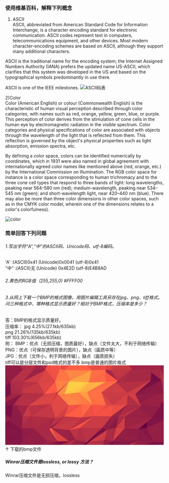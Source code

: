### 使用维基百科，解释下列概念
1) ASCII  
ASCII, abbreviated from American Standard Code for Information Interchange, is a character encoding standard for electronic communication. ASCII codes represent text in computers, telecommunications equipment, and other devices. Most modern character-encoding schemes are based on ASCII, although they support many additional characters.

ASCII is the traditional name for the encoding system; the Internet Assigned Numbers Authority (IANA) prefers the updated name US-ASCII, which clarifies that this system was developed in the US and based on the typographical symbols predominantly in use there.

ASCII is one of the IEEE milestones. 
![ASCII码表](https://gss1.bdstatic.com/9vo3dSag_xI4khGkpoWK1HF6hhy/baike/c0%3Dbaike150%2C5%2C5%2C150%2C50/sign=c05506e79482d158af8f51e3e16372bd/c2fdfc039245d688c56332adacc27d1ed21b2451.jpg)


2)Color  
Color (American English) or colour (Commonwealth English) is the characteristic of human visual perception described through color categories, with names such as red, orange, yellow, green, blue, or purple. This perception of color derives from the stimulation of cone cells in the human eye by electromagnetic radiation in the visible spectrum. Color categories and physical specifications of color are associated with objects through the wavelength of the light that is reflected from them. This reflection is governed by the object's physical properties such as light absorption, emission spectra, etc.

By defining a color space, colors can be identified numerically by coordinates, which in 1931 were also named in global agreement with internationally agreed color names like mentioned above (red, orange, etc.) by the International Commission on Illumination. The RGB color space for instance is a color space corresponding to human trichromacy and to the three cone cell types that respond to three bands of light: long wavelengths, peaking near 564–580 nm (red); medium-wavelength, peaking near 534–545 nm (green); and short-wavelength light, near 420–440 nm (blue). There may also be more than three color dimensions in other color spaces, such as in the CMYK color model, wherein one of the dimensions relates to a color's colorfulness). 

![color](https://upload.wikimedia.org/wikipedia/commons/thumb/2/21/64_365_Color_Macro_%285498808099%29.jpg/450px-64_365_Color_Macro_%285498808099%29.jpg)

### 简单回答下列问题
###### 1.写出字符“A”,“中”的ASCII码、Unicode码、utf-8编码。
'A' :(ASCII)0x41 (Unicode)0x0041 (utf-8)0x41  
“中” :(ASCII)无 (Unicode) 0x4E2D (utf-8)E4B8AD
###### 2.黄色的RGB值（255,255,0) #FFFF00
###### 3.从网上下载一个BMP的格式图像，用图片编辑工具另存在jpg、png、tiff格式。问三种格式中，哪种格式显示质量好？相对于BMP格式，压缩率是多少？  
答：BMP的格式显示质量好。  
压缩率：
jpg 4.25%(27.1kb/635kb)  
png  21.26%(135kb/635kb)  
tiff 103.30%(656kb/635kb)  
附：
BMP：优点（无损压缩，图质最好），缺点（文件太大，不利于网络传输）  
PNG：优点（可保存透明背景的图片），缺点（画质中等）  
JPG：优点（文件小，利于网络传输），缺点（画质损失）  
tiff可以是分层文件和psd格式的差不多 bmp是普通的图片格式   
![bmp](./images/bmp.bmp)
↑ 下载的bmp文件
#####  Winrar压缩文件是lossless, or lossy 方法？
Winrar压缩文件是无损压缩，lossless